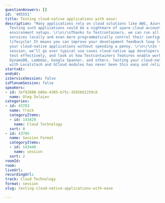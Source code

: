 ```yaml
---
questionAnswers: []
id: '405551'
title: Testing cloud-native applications with ease!
description: "Many applications rely on cloud solutions like AWS, Azure, and GCP.
  Testing such applications could be a nightmare of spare cloud accounts or never-ending
  environment setups. \r\n\r\nThanks to Testcontainers, we can run all the necessary
  services locally and even more programmatically control their configuration and
  lifecycle! It means you can improve your development feedback loop locally and test
  your cloud-native applications without spending a penny. \r\n\r\nIn this demo-heavy
  session, we’ll go over typical use cases cloud-native app developers struggle to
  test effectively, and look at how Testcontainers features enable working with S3,
  DynamoDB, Lambdas, Google Spanner, and others. Testing your cloud-native applications
  with Localstack and GCloud modules has never been this easy and reliable. "
startsAt: 
endsAt: 
isServiceSession: false
isPlenumSession: false
speakers:
- id: 3ef92880-b80a-4305-b75c-35650d1259c8
  name: Oleg Šelajev
categories:
- id: 43783
  name: Track
  categoryItems:
  - id: 143429
    name: Cloud Technology
  sort: 0
- id: 43785
  name: Session Format
  categoryItems:
  - id: 143440
    name: session
  sort: 2
roomId: 
room: 
liveUrl: 
recordingUrl: 
track: Cloud Technology
format: session
slug: testing-cloud-native-applications-with-ease

---
```

